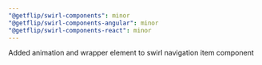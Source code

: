 ```yaml
---
"@getflip/swirl-components": minor
"@getflip/swirl-components-angular": minor
"@getflip/swirl-components-react": minor
---
```


Added animation and wrapper element to swirl navigation item component
